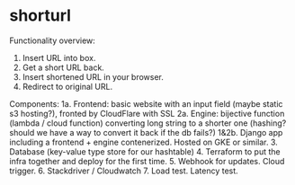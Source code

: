 # shorturl

Functionality overview:
1. Insert URL into box.
2. Get a short URL back.
3. Insert shortened URL in your browser.
4. Redirect to original URL.

Components:
1a. Frontend: basic website with an input field (maybe static s3 hosting?), fronted by CloudFlare with SSL
2a. Engine: bijective function (lambda / cloud function) converting long string to a shorter one (hashing? should we have a way to convert it back if the db fails?)
1&2b. Django app including a frontend + engine contenerized. Hosted on GKE or similar. 
3. Database (key-value type store for our hashtable)
4. Terraform to put the infra together and deploy for the first time.
5. Webhook for updates. Cloud trigger.
6. Stackdriver / Cloudwatch
7. Load test. Latency test.

